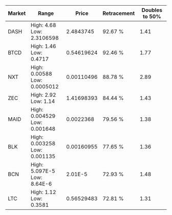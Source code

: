 | Market | Range | Price| Retracement | Doubles to 50% |
| --- | --- | --- | --- | --- |
| DASH | High: 4.68<br />Low: 2.3106598 | 2.4843745 | 92.67 % | 1.41 |
| BTCD | High: 1.46<br />Low: 0.4717 | 0.54619624 | 92.46 % | 1.77 |
| NXT | High: 0.00588<br />Low: 0.0005012 | 0.00110496 | 88.78 % | 2.89 |
| ZEC | High: 2.92<br />Low: 1.14 | 1.41698393 | 84.44 % | 1.43 |
| MAID | High: 0.004529<br />Low: 0.001648 | 0.0022368 | 79.56 % | 1.38 |
| BLK | High: 0.003258<br />Low: 0.001135 | 0.00160955 | 77.65 % | 1.36 |
| BCN | High: 5.097E-5<br />Low: 8.64E-6 | 2.01E-5 | 72.93 % | 1.48 |
| LTC | High: 1.12<br />Low: 0.3581 | 0.56529483 | 72.81 % | 1.31 |
